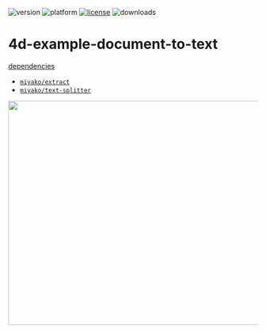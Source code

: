 ![version](https://img.shields.io/badge/version-20%2B-E23089)
![platform](https://img.shields.io/static/v1?label=platform&message=mac-intel%20|%20mac-arm%20|%20win-64&color=blue)
[![license](https://img.shields.io/github/license/miyako/4d-example-document-to-text)](LICENSE)
![downloads](https://img.shields.io/github/downloads/miyako/4d-example-document-to-text/total)

# 4d-example-document-to-text

[dependencies](https://github.com/miyako/4d-example-document-to-text/blob/main/document-to-text/Project/Sources/dependencies.json)

* [`miyako/extract`](https://github.com/miyako/extract)
* [`miyako/text-splitter`](https://github.com/miyako/text-splitter)

<img width="670" height="453" alt="" src="https://github.com/user-attachments/assets/91882b47-c2bc-445a-9064-bd2d61e2cf54" />
